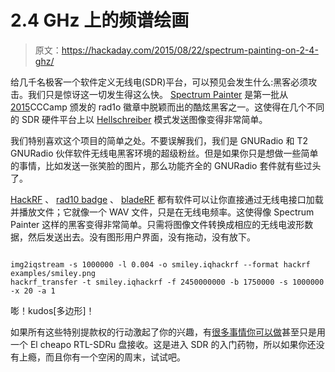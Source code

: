 # 2.4 GHz 上的频谱绘画

> 原文：<https://hackaday.com/2015/08/22/spectrum-painting-on-2-4-ghz/>

给几千名极客一个软件定义无线电(SDR)平台，可以预见会发生什么:黑客必须攻击。我们只是惊讶这一切发生得这么快。 [Spectrum Painter](https://github.com/polygon/spectrum_painter) 是第一批从[2015](http://hackaday.com/tag/cccamp/)CCCamp 颁发的 rad1o 徽章中脱颖而出的酷炫黑客之一。这使得在几个不同的 SDR 硬件平台上以 [Hellschreiber](https://en.wikipedia.org/wiki/Hellschreiber) 模式发送图像变得非常简单。

我们特别喜欢这个项目的简单之处。不要误解我们，我们是 GNURadio 和 T2 GNURadio 伙伴软件无线电黑客环境的超级粉丝。但是如果你只是想做一些简单的事情，比如发送一张笑脸的图片，那么功能齐全的 GNURadio 套件就有些过头了。

[HackRF](http://greatscottgadgets.com/hackrf/) 、 [rad10 badge](http://hackaday.com/2015/07/12/cccamp-2015-rad1o-badge/) 、 [bladeRF](http://hackaday.com/2013/02/02/bladerf-your-next-software-defined-radio/) 都有软件可以让你直接通过无线电接口加载并播放文件；它就像一个 WAV 文件，只是在无线电频率。这使得像 Spectrum Painter 这样的黑客变得非常简单。只需将图像文件转换成相应的无线电波形数据，然后发送出去。没有图形用户界面，没有拖动，没有放下。

```

img2iqstream -s 1000000 -l 0.004 -o smiley.iqhackrf --format hackrf examples/smiley.png
hackrf_transfer -t smiley.iqhackrf -f 2450000000 -b 1750000 -s 1000000 -x 20 -a 1

```

嘭！kudos[多边形]！

如果所有这些特别提款权的行动激起了你的兴趣，有[很多事情你可以做](http://hackaday.com/?s=rtl-sdr)甚至只是用一个 El cheapo RTL-SDRu 盘接收。这是进入 SDR 的入门药物，所以如果你还没有上瘾，而且你有一个空闲的周末，试试吧。
